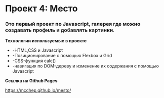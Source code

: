 # Проект 4: Место

### Это первый проект по Javascript, галерея где можно создавать профиль и добавлять картинки.

**Технологии используемые в проекте**

* -HTML,CSS и Javascript
* -Позиционирование с помощью Flexbox и Grid
* -CSS-функция calc()
* -навигация по DOM-дереву и изменение их содержания с помощью Javascript

**Ссылка на Github Pages**

https://mcchep.github.io/mesto/
